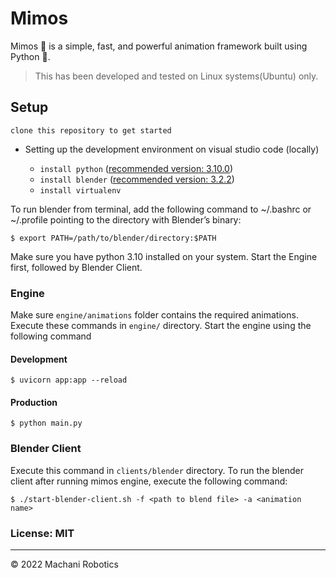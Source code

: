 # Mimos

Mimos 👾 is a simple, fast, and powerful animation framework built using Python 🐍.

> This has been developed and tested on Linux systems(Ubuntu) only.

## Setup

`clone this repository to get started`

- Setting up the development environment on visual studio code (locally)

  - `install python` ([recommended version: 3.10.0](https://www.python.org/downloads/release/python-3100/))
  - `install blender` ([recommended version: 3.2.2](https://www.blender.org/download/releases/3-2/))
  - `install virtualenv`

To run blender from terminal, add the following command to ~/.bashrc or ~/.profile pointing to the directory with Blender’s binary:

```
$ export PATH=/path/to/blender/directory:$PATH
```

Make sure you have python 3.10 installed on your system. Start the Engine first, followed by Blender Client.

### Engine

Make sure `engine/animations` folder contains the required animations. Execute these commands in `engine/` directory.
Start the engine using the following command

#### Development

```
$ uvicorn app:app --reload
```

#### Production

```
$ python main.py
```

### Blender Client

Execute this command in `clients/blender` directory. To run the blender client after running mimos engine, execute the following command:

```
$ ./start-blender-client.sh -f <path to blend file> -a <animation name>
```

### License: MIT

---

© 2022 Machani Robotics
